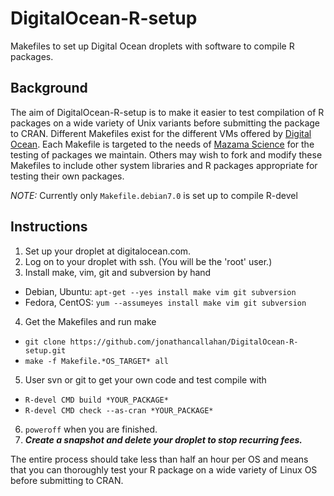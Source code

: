 # DigitalOcean-R-setup

Makefiles to set up Digital Ocean droplets with software to compile R packages.

## Background

The aim of DigitalOcean-R-setup is to make it easier to test compilation of R packages on a wide variety of Unix variants
before submitting the package to CRAN. Different Makefiles exist for the different VMs offered by
[Digital Ocean](http://digitalocean.com). Each Makefile is targeted to the needs of
[Mazama Science](http://mazamascience.com) for the testing of packages we maintain.
Others may wish to fork and modify these Makefiles to include other system libraries and R packages appropriate for testing their own packages.

*NOTE:* Currently only `Makefile.debian7.0` is set up to compile R-devel

## Instructions

1. Set up your droplet at digitalocean.com.
2. Log on to your droplet with ssh. (You will be the 'root' user.)
3. Install make, vim, git and subversion by hand
  * Debian, Ubuntu: `apt-get --yes install make vim git subversion`
  * Fedora, CentOS: `yum --assumeyes install make vim git subversion`
4. Get the Makefiles and run make
  * `git clone https://github.com/jonathancallahan/DigitalOcean-R-setup.git`
  * `make -f Makefile.*OS_TARGET* all`
5. User svn or git to get your own code and test compile with
  * `R-devel CMD build *YOUR_PACKAGE*`
  * `R-devel CMD check --as-cran *YOUR_PACKAGE*`
6. `poweroff` when you are finished.
7. __*Create a snapshot and delete your droplet to stop recurring fees.*__

The entire process should take less than half an hour per OS and means that you can thoroughly test your R package on a wide variety of Linux OS before submitting to CRAN.
